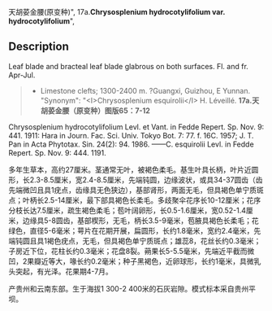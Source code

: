 天胡荽金腰(原变种)",
17a.**Chrysosplenium hydrocotylifolium var. hydrocotylifolium**",

## Description
Leaf blade and bracteal leaf blade glabrous on both surfaces. Fl. and fr. Apr-Jul.

> * Limestone clefts; 1300-2400 m. ?Guangxi, Guizhou, E Yunnan.
  "Synonym": "&lt;I&gt;Chrysosplenium esquirolii&lt;/I&gt; H. Léveillé.
**17a.天胡荽金腰（原变种）图版65：7-12**

Chrysosplenium hydrocotylifolium Levl. et Vant. in Fedde Repert. Sp. Nov. 9: 441. 1911: Hara in Journ. Fac. Sci. Univ. Tokyo Bot. 7: 77. f. 16C. 1957; J. T. Pan in Acta Phytotax. Sin. 24(2): 94. 1986. ——C. esquirolii Levl. in Fedde Repert. Sp. Nov. 9: 444. 1191.

多年生草本，高约27厘米。茎通常无叶，被褐色柔毛。基生叶具长柄，叶片近圆形，长2.3-8.5厘米，宽2.4-8.5厘米，先端钝圆，边缘波状，或具34-37圆齿（齿先端微凹且具1疣点，齿缘具无色狭边），基部肾形，两面无毛，但具褐色单宁质斑点；叶柄长2.5-14厘米，最下部具褐色长柔毛。多歧聚伞花序长10-12厘米；花序分枝长达7.5厘米，疏生褐色柔毛；苞叶阔卵形，长0.5-1.6厘米，宽0.52-1.4厘米，边缘具5-8圆齿，基部楔形，无毛，柄长3.5-9毫米，苞腋具褐色长柔毛；花绿色，直径5-6毫米；萼片在花期开展，扁圆形，长约1.8毫米，宽约2.4毫米，先端钝圆且具1褐色疣点，无毛，但具褐色单宁质斑点；雄蕊8，花丝长约0.3毫米；子房近下位，花柱长约0.3毫米；花盘8裂。蒴果长5-5.5毫米，先端近平截而微凹，2果瓣近等大，喙长约0.2毫米；种子黑褐色，近卵球形，长约1毫米，具微乳头突起，有光泽。花果期4-7月。

产贵州和云南东部。生于海拔1 300-2 400米的石灰岩隙。模式标本采自贵州平坝。
